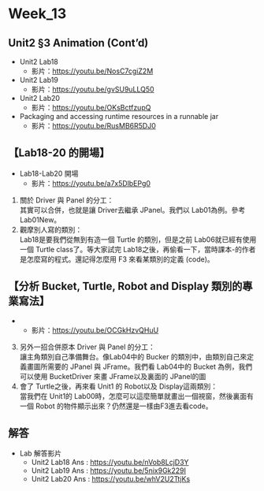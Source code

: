 # Week_13

## Unit2 §3 Animation (Cont’d)
   * Unit2 Lab18
      * 影片：https://youtu.be/NosC7cgiZ2M
   * Unit2 Lab19   
      * 影片：https://youtu.be/gvSU9uLLQ50
   * Unit2 Lab20
      * 影片：https://youtu.be/OKsBctfzupQ
   * Packaging and accessing runtime resources in a runnable jar
      * 影片：https://youtu.be/RusMB6R5DJ0
## 【Lab18-20 的開場】
  * Lab18-Lab20 開場
      * 影片：https://youtu.be/a7x5DlbEPg0
  1. 關於 Driver 與 Panel 的分工：<br>
  其實可以合併，也就是讓 Driver去繼承 JPanel。我們以 Lab01為例。參考Lab01New。
  2. 觀摩別人寫的類別：<br>
  Lab18是要我們從無到有造一個 Turtle 的類別，但是之前 Lab06就已經有使用一個 Turtle class了。等大家試完 Lab18之後，再偷看一下，當時課本-的作者是怎麼寫的程式。還記得怎麼用 F3 來看某類別的定義 (code)。
## 【分析 Bucket, Turtle, Robot and Display 類別的專業寫法】
  *
     * 影片：https://youtu.be/OCGkHzvQHuU
  3. 另外一招合併原本 Driver 與 Panel 的分工：<br>
     讓主角類別自己準備舞台。像Lab04中的 Bucker 的類別中，由類別自己來定義畫圖所需要的 JPanel 與 JFrame。我們看 Lab04中的 Bucket 為例，我們可以使用 BucketDriver 來畫 JFrame以及裏面的 JPanel的圖
  4. 會了 Turtle之後，再來看 Unit1 的 Robot以及 Display這兩類別：<br>
當我們在 Unit1的 Lab00時，怎麼可以這麼簡單就畫出一個視窗，然後裏面有一個 Robot 的物件顯示出來？仍然還是一樣由F3進去看code。
## 解答
  * Lab 解答影片
      * Unit2 Lab18 Ans : https://youtu.be/nVob8LcjD3Y
      * Unit2 Lab19 Ans : https://youtu.be/5nix9Gk229I
      * Unit2 Lab20 Ans : https://youtu.be/whV2U2TtjKs
